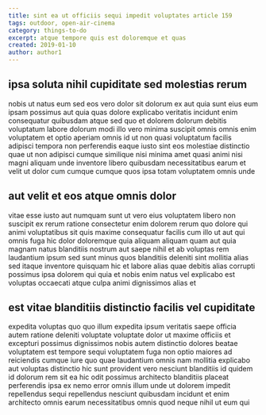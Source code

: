 ```yaml
---
title: sint ea ut officiis sequi impedit voluptates article 159
tags: outdoor, open-air-cinema
category: things-to-do
excerpt: atque tempore quis est doloremque et quas
created: 2019-01-10
author: author1
---
```


## ipsa soluta nihil cupiditate sed molestias rerum

nobis ut natus eum sed eos vero dolor sit dolorum ex aut quia sunt eius eum ipsam possimus aut quia quas dolore explicabo veritatis incidunt enim consequatur quibusdam atque sed quo et dolorem dolorum debitis voluptatum labore dolorum modi illo vero minima suscipit omnis omnis enim voluptatem et optio aperiam omnis id ut non quasi voluptatum facilis adipisci tempora non perferendis eaque iusto sint eos molestiae distinctio quae ut non adipisci cumque similique nisi minima amet quasi animi nisi magni aliquam unde inventore libero quibusdam necessitatibus earum et velit ut dolor cum cumque cumque quos ipsa totam voluptatem omnis unde

## aut velit et eos atque omnis dolor

vitae esse iusto aut numquam sunt ut vero eius voluptatem libero non suscipit ex rerum ratione consectetur enim dolorem rerum quo dolore qui animi voluptatibus sit quis maxime consequatur facilis cum illo ut aut qui omnis fuga hic dolor doloremque quia aliquam aliquam quam aut quia magnam natus blanditiis nostrum aut saepe nihil et ab voluptas rem laudantium ipsum sed sunt minus quos blanditiis deleniti sint mollitia alias sed itaque inventore quisquam hic et labore alias quae debitis alias corrupti possimus ipsa dolorem qui quia et nobis enim natus vel explicabo est voluptas occaecati atque culpa animi dignissimos alias et

## est vitae blanditiis distinctio facilis vel cupiditate

expedita voluptas quo quo illum expedita ipsum veritatis saepe officia autem ratione deleniti voluptate voluptate dolor ut maxime officiis et excepturi possimus dignissimos nobis autem distinctio dolores beatae voluptatem est tempore sequi voluptatem fuga non optio maiores ad reiciendis cumque iure quo quae laudantium omnis nam mollitia explicabo aut voluptas distinctio hic sunt provident vero nesciunt blanditiis id quidem id dolorum rem sit ea hic odit possimus architecto blanditiis placeat perferendis ipsa ex nemo error omnis illum unde ut dolorem impedit repellendus sequi repellendus nesciunt quibusdam incidunt et enim architecto omnis earum necessitatibus omnis quod neque nihil ut eum qui
